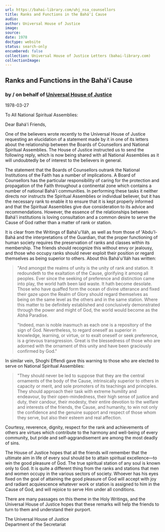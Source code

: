 ```yaml
---
url: https://bahai-library.com/uhj_nsa_counsellors
title: Ranks and Functions in the Bahá'í Cause
audio: 
author: Universal House of Justice
image: 
source: 
date: 1978
doctype: website
status: search-only
encumbered: false
collection: Universal House of Justice Letters (bahai-library.com)
collectionImage: 
---
```



## Ranks and Functions in the Bahá'í Cause

### by / on behalf of [Universal House of Justice](https://bahai-library.com/author/Universal+House+of+Justice)

1978-03-27


To All National Spiritual Assemblies:

Dear Bahá'í Friends, 

One of the believers wrote recently to the Universal House of Justice requesting an elucidation of a statement made by it in one of its letters about the relationship between the Boards of Counsellors and National Spiritual Assemblies. The House of Justice instructed us to send the following reply, which is now being shared with all National Assemblies as it will undoubtedly be of interest to the believers in general.

The statement that the Boards of Counsellors outrank the National Institutions of the Faith has a number of implications. A Board of Counsellors has the particular responsibility of caring for the protection and propagation of the Faith throughout a continental zone which contains a number of national Bahá'í communities. In performing these tasks it neither directs nor instructs the Spiritual Assemblies or individual believer, but it has the necessary rank to enable it to ensure that it is kept properly informed and that the Spiritual Assemblies give due consideration to its advice and recommendations. However, the essence of the relationships between Bahá'í institutions is loving consultation and a common desire to serve the Cause of God rather than a matter of rank or station.

It is clear from the Writings of Bahá'u'lláh, as well as from those of 'Abdu'l-Bahá and the interpretations of the Guardian, that the proper functioning of human society requires the preservation of ranks and classes within its membership. The friends should recognize this without envy or jealousy, and those who occupy ranks should never exploit their position or regard themselves as being superior to others. About this Bahá'u'lláh has written:

> "And amongst the realms of unity is the unity of rank and station. It redoundeth to the exaltation of the Cause, glorifying it among all peoples. Ever since the seeking of preference and distinction came into play, the world hath been laid waste. It hath become desolate. Those who have quaffed form the ocean of divine utterance and fixed their gaze upon the Realm of Glory should regard themselves as being on the same level as the others and in the same station. Where this matter to be definitely established and conclusively demonstrated through the power and might of God, the world would become as the Abhá Paradise.
> 
> "Indeed, man is noble inasmuch as each one is a repository of the sign of God. Nevertheless, to regard oneself as superior in knowledge, learning, or virtue, or to exalt oneself or seek preference, is a grievous transgression. Great is the blessedness of those who are adorned with the ornament of this unity and have been graciously confirmed by God."

In similar vein, Shoghi Effendi gave this warning to those who are elected to serve on National Spiritual Assemblies:

> "They should never be led to suppose that they are the central ornaments of the body of the Cause, intrinsically superior to others in capacity or merit, and sole promoters of its teachings and principles. They should approach their task with extreme humility and endeavour, by their open-mindedness, their high sense of justice and duty, their candour, their modesty, their entire devotion to the welfare and interests of the friends, the Cause, and humanity, to win not only the confidence and the genuine support and respect of those whom they serve, but also their esteem and real affection.

Courtesy, reverence, dignity, respect for the rank and achievements of others are virtues which contribute to the harmony and well-being of every community, but pride and self-aggrandisement are among the most deadly of sins.

The House of Justice hopes that all the friends will remember that the ultimate aim in life of every soul should be to attain spiritual excellence—to win the good pleasure of God. The true spiritual station of any soul is known only to God. It is quite a different thing from the ranks and stations that men and women occupy in the various sectors of society. Whoever has his eyes fixed on the goal of attaining the good pleasure of God will accept with joy and radiant acquiescence whatever work or station is assigned to him in the Cause of God, and will rejoice to serve Him under all conditions.

There are many passages on this theme in the Holy Writings, and the Universal House of Justice hopes that these remarks will help the friends to turn to them and understand their purport.

The Universal House of Justice  
Department of the Secretariat